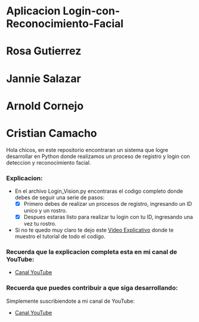 # Aplicacion Login-con-Reconocimiento-Facial
# Rosa Gutierrez
# Jannie Salazar
# Arnold Cornejo
# Cristian Camacho
Hola chicos, en este repositorio encontraran un sistema que logre desarrollar en Python donde realizamos un proceso de registro y login con deteccion y reconocimiento facial.

### Explicacion:
- En el archivo Login_Vision.py encontraras el codigo completo donde debes de seguir una serie de pasos:
  - [x] Primero debes de realizar un procesos de registro, ingresando un ID unico y un rostro.
  - [x] Despues estaras listo para realizar tu login con tu ID, ingresando una vez tu rostro.
- Si no te quedo muy claro te dejo este [Video Explicativo](https://www.youtube.com/@rosanoeliagutierrezcaro8499) donde te muestro el tutorial de todo el codigo.



### Recuerda que la explicacion completa esta en mi canal de YouTube:
- [Canal YouTube](https://www.youtube.com/@rosanoeliagutierrezcaro8499)



### Recuerda que puedes contribuir a que siga desarrollando:
Simplemente suscribiendote a mi canal de YouTube:
- [Canal YouTube](https://www.youtube.com/@rosanoeliagutierrezcaro8499)


